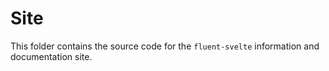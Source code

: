 # Site

This folder contains the source code for the `fluent-svelte` information and documentation site.